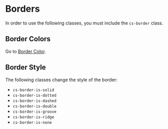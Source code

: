 # Borders
In order to use the following classes, you must include the `cs-border` class.

## Border Colors
Go to [Border Color](border_color).

## Border Style
The following classes change the style of the border:

- `cs-border-is-solid`
- `cs-border-is-dotted`
- `cs-border-is-dashed`
- `cs-border-is-double`
- `cs-border-is-groove`
- `cs-border-is-ridge`
- `cs-border-is-none`
